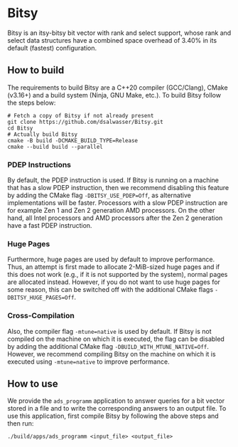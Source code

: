 # Bitsy

Bitsy is an itsy-bitsy bit vector with rank and select support, whose rank and
select data structures have a combined space overhead of 3.40% in its default
(fastest) configuration.

## How to build

The requirements to build Bitsy are a C++20 compiler (GCC/Clang), CMake
(v3.16+) and a build system (Ninja, GNU Make, etc.). To build Bitsy follow the
steps below:
```shell
# Fetch a copy of Bitsy if not already present
git clone https://github.com/dsalwasser/Bitsy.git
cd Bitsy
# Actually build Bitsy
cmake -B build -DCMAKE_BUILD_TYPE=Release
cmake --build build --parallel
```

### PDEP Instructions

By default, the PDEP instruction is used. If Bitsy is running on a machine that
has a slow PDEP instruction, then we recommend disabling this feature by adding
the CMake flag `-DBITSY_USE_PDEP=Off`, as alternative implementations will be
faster. Processors with a slow PDEP instruction are for example Zen 1 and Zen 2
generation AMD processors. On the other hand, all Intel processors and AMD
processors after the Zen 2 generation have a fast PDEP instruction.

### Huge Pages

Furthermore, huge pages are used by default to improve performance. Thus, an
attempt is first made to allocate 2-MiB-sized huge pages and if this does not
work (e.g., if it is not supported by the system), normal pages are allocated
instead. However, if you do not want to use huge pages for some reason, this
can be switched off with the additional CMake flags `-DBITSY_HUGE_PAGES=Off`.

### Cross-Compilation

Also, the compiler flag `-mtune=native` is used by default. If Bitsy is
not compiled on the machine on which it is executed, the flag can be disabled
by adding the additional CMake flag `-DBUILD_WITH_MTUNE_NATIVE=Off`. However,
we recommend compiling Bitsy on the machine on which it is executed using
`-mtune=native` to improve performance.

## How to use

We provide the `ads_programm` application to answer queries for a bit vector
stored in a file and to write the corresponding answers to an output file. To
use this application, first compile Bitsy by following the above steps and then
run:
```shell
./build/apps/ads_programm <input_file> <output_file>
```
